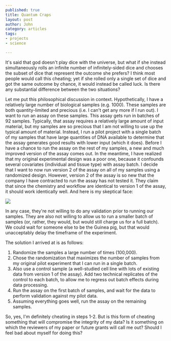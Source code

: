 ```yaml
--- 
published: true
title: Quantum Craps
layout: post
author: John
category: articles
tags: 
- projects
- science

---
```


It's said that god doesn't play dice with the universe, but what if she instead simultaneously rolls an infinite number of infinitely-sided dice and chooses the subset of dice that represent the outcome she prefers? I think most people would call this cheating; yet if she rolled only a single set of dice and got the same outcome by chance, it would instead be called luck. Is there any substantial difference between the two situations?

Let me put this philosophical discussion in context. Hypothetically, I have a relatively large number of biological samples (e.g. 1000). These samples are both quantity-limited and precious (i.e. I can't get any more if I run out). I want to run an assay on these samples. This assay gets run in batches of 92 samples. Typically, that assay requires a relatively large amount of input material, but my samples are so precious that I am not willing to use up the typical amount of material. Instead, I run a pilot project with a single batch of my samples that have large quantities of DNA available to determine that the assay generates good results with lower input (which it does). Before I have a chance to run the assay on the rest of my samples, a new and much improved version of the assay comes out. In the meantime, I have realized that my original experimental design was a poor one, because it confounds several covariates (individual and tissue type) with assay batch. I decide that I want to now run version 2 of the assay on all of my samples using a randomized design. However, version 2 of the assay is so new that the company I have contracted to run the assay has not tested it. They claim that since the chemistry and workflow are identical to version 1 of the assay, it should work identically well. And here is my skeptical face: 

![](https://i.kym-cdn.com/entries/icons/original/000/008/402/Screen_shot_2012-01-18_at_5.28.23_PM.png)

In any case, they're not willing to do any validation prior to running our samples. They are also not willing to allow us to run a smaller batch of samples (or, rather, they would, but would still charge us for a full batch). We could wait for someone else to be the Guinea pig, but that would unacceptably delay the timeframe of the experiment.

The solution I arrived at is as follows:

1. Randomize the samples a large number of times (100,000).
2. Chose the randomization that maximizes the number of samples from my original pilot experiment that I can run in a single batch.
3. Also use a control sample (a well-studied cell line with lots of existing data from version 1 of the assay). Add two technical replicates of the control to each batch, to allow me to regress out batch effects during data processing.
4. Run the assay on the first batch of samples, and wait for the data to perform validation against my pilot data.
5. Assuming everything goes well, run the assay on the remaining samples.

So, yes, I'm definitely cheating in steps 1-2. But is this form of cheating something that will compromise the integrity of my data? Is it something on which the reviewers of my paper or future grants will call me out? Should I feel bad about myself for doing this?
